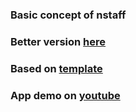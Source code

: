 ### ﻿Basic concept of nstaff
### Better version [here](https://github.com/DevKica/nstaff-client)

### Based on [template](https://github.com/devKica/ultimate-fullStack)

### App demo on [youtube](https://youtu.be/bVC1pGQk-8c)
